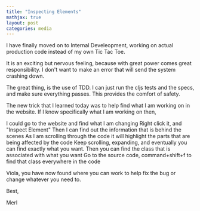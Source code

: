 ```yaml
---
title: "Inspecting Elements"
mathjax: true
layout: post
categories: media
---
```


I have finally moved on to Internal Develeopment, working on actual production code instead of my own Tic Tac Toe.

It is an exciting but nervous feeling, because with great power comes great responsibility. I don't want to make an
error that will send the system crashing down.

The great thing, is the use of TDD. I can just run the cljs tests and the specs, and make sure everything passes.
This provides the comfort of safety.

The new trick that I learned today was to help find what I am working on in the website.
If I know specifically what I am working on then,

I could go to the website and find what I am changing
Right click it, and "Inspect Element"
Then I can find out the information that is behind the scenes
As I am scrolling through the code it will highlight the parts that are being affected by the code
Keep scrolling, expanding, and eventually you can find exactly what you want. 
Then you can find the class that is associated with what you want
Go to the source code, command+shift+f to find that class everywhere in the code

Viola, you have now found where you can work to help fix the bug or change whatever you need to. 

Best, 

Merl

